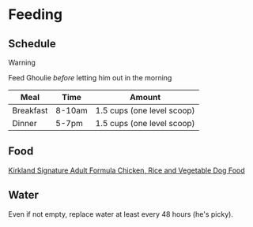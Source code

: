 # Feeding

## Schedule
> [!WARNING]
> Feed Ghoulie *before* letting him out in the morning

| Meal | Time | Amount |
| ---- | ---- | ------ |
| Breakfast | 8-10am | 1.5 cups (one level scoop) |
| Dinner | 5-7pm | 1.5 cups (one level scoop) |

## Food
[Kirkland Signature Adult Formula Chicken, Rice and Vegetable Dog Food](https://www.costco.com/kirkland-signature-adult-formula-chicken%2c-rice-and-vegetable-dog-food%2c-40-lbs.product.100343454.html)

## Water
Even if not empty, replace water at least every 48 hours (he's picky).